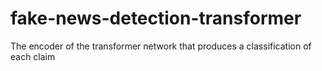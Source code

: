 # fake-news-detection-transformer
The encoder of the transformer network that produces a classification of each claim
